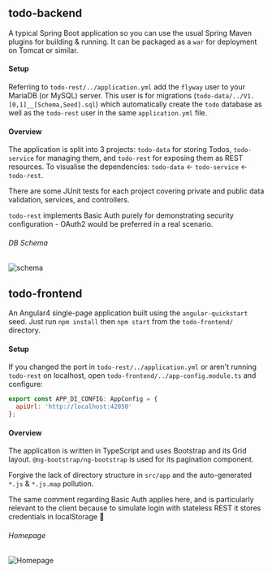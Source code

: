 ## todo-backend
A typical Spring Boot application so you can use the usual Spring Maven plugins for building & running.
It can be packaged as a `war` for deployment on Tomcat or similar.

#### Setup
Referring to `todo-rest/../application.yml` add the `flyway` user to your MariaDB (or MySQL) server.
This user is for migrations (`todo-data/../V1.[0,1]__[Schema,Seed].sql`) which automatically create the 
`todo` database as well as the `todo-rest` user in the same `application.yml` file.

#### Overview
The application is split into 3 projects: `todo-data` for storing Todos, `todo-service`
for managing them, and `todo-rest` for exposing them as REST resources. To visualise the dependencies: 
`todo-data` <- `todo-service` <- `todo-rest`.

There are some JUnit tests for each project covering private and public data validation, services,
and controllers.

`todo-rest` implements Basic Auth purely for demonstrating security configuration - OAuth2 would be 
preferred in a real scenario.

###### DB Schema
![schema](https://i.imgur.com/ZTrbGOP.png)

## todo-frontend
An Angular4 single-page application built using the `angular-quickstart` seed. Just run `npm install`
then `npm start` from the `todo-frontend/` directory.

#### Setup
If you changed the port in `todo-rest/../application.yml` or aren't running `todo-rest` on localhost,
open `todo-frontend/../app-config.module.ts` and configure:

```javascript
export const APP_DI_CONFIG: AppConfig = {
  apiUrl: 'http://localhost:42050'
};
```
#### Overview
The application is written in TypeScript and uses Bootstrap and its Grid layout. `@ng-bootstrap/ng-bootstrap`
is used for its pagination component.

Forgive the lack of directory structure in `src/app` and the auto-generated `*.js` & `*.js.map` pollution.

The same comment regarding Basic Auth applies here, and is particularly relevant to the client because to simulate
login with stateless REST it stores credentials in localStorage 😬

###### Homepage
![Homepage](http://i.imgur.com/3ln9myR.png)

